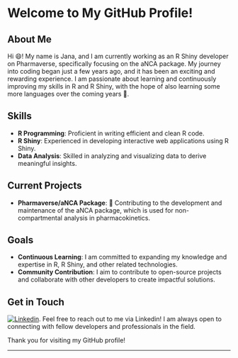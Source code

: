 # Welcome to My GitHub Profile! 

## About Me

Hi 😄! My name is Jana, and I am currently working as an R Shiny developer on Pharmaverse, specifically focusing on the aNCA package. My journey into coding began just a few years ago, and it has been an exciting and rewarding experience. I am passionate about learning and continuously improving my skills in R and R Shiny, with the hope of also learning some more languages over the coming years 🌱.

## Skills

- **R Programming**: Proficient in writing efficient and clean R code.
- **R Shiny**: Experienced in developing interactive web applications using R Shiny.
- **Data Analysis**: Skilled in analyzing and visualizing data to derive meaningful insights.

## Current Projects

- **Pharmaverse/aNCA Package**: 🔭 Contributing to the development and maintenance of the aNCA package, which is used for non-compartmental analysis in pharmacokinetics.

## Goals

- **Continuous Learning**: I am committed to expanding my knowledge and expertise in R, R Shiny, and other related technologies.
- **Community Contribution**: I aim to contribute to open-source projects and collaborate with other developers to create impactful solutions.

## Get in Touch
 [![Linkedin](https://img.shields.io/badge/LinkedIn-0077B5?style=for-the-badge&logo=linkedin&logoColor=white)](https://www.linkedin.com/in/jana-spinner-37ba971a3/).
Feel free to reach out to me via Linkedin! I am always open to connecting with fellow developers and professionals in the field.

Thank you for visiting my GitHub profile!

---
